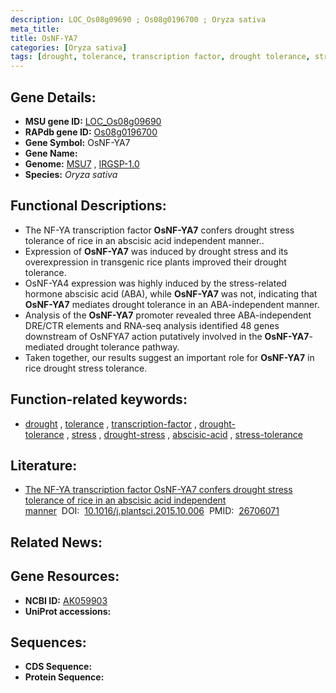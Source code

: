 ```yaml
---
description: LOC_Os08g09690 ; Os08g0196700 ; Oryza sativa
meta_title:
title: OsNF-YA7
categories: [Oryza sativa]
tags: [drought, tolerance, transcription factor, drought tolerance, stress, drought stress, drought stress , abscisic acid, stress tolerance]
---
```


## Gene Details:
- **MSU gene ID:** [LOC_Os08g09690](http://rice.uga.edu/cgi-bin/ORF_infopage.cgi?orf=LOC_Os08g09690)  
- **RAPdb gene ID:** [Os08g0196700](https://rapdb.dna.affrc.go.jp/locus/?name=Os08g0196700)  
- **Gene Symbol:** OsNF-YA7
- **Gene Name:**
- **Genome:**  [MSU7](http://rice.uga.edu/)&nbsp;,&nbsp;[IRGSP-1.0](https://rapdb.dna.affrc.go.jp/download/irgsp1.html)
- **Species:** *Oryza sativa*

## Functional Descriptions:
   - The NF-YA transcription factor **OsNF-YA7** confers drought stress tolerance of rice in an abscisic acid independent manner..
   - Expression of **OsNF-YA7** was induced by drought stress and its overexpression in transgenic rice plants improved their drought tolerance.
   - OsNF-YA4 expression was highly induced by the stress-related hormone abscisic acid (ABA), while **OsNF-YA7** was not, indicating that **OsNF-YA7** mediates drought tolerance in an ABA-independent manner.
   - Analysis of the **OsNF-YA7** promoter revealed three ABA-independent DRE/CTR elements and RNA-seq analysis identified 48 genes downstream of OsNFYA7 action putatively involved in the **OsNF-YA7**-mediated drought tolerance pathway.
   - Taken together, our results suggest an important role for **OsNF-YA7** in rice drought stress tolerance.

## Function-related keywords:
   - [drought](/tags/drought/)&nbsp;,&nbsp;[tolerance](/tags/tolerance/)&nbsp;,&nbsp;[transcription-factor](/tags/transcription-factor/)&nbsp;,&nbsp;[drought-tolerance](/tags/drought-tolerance/)&nbsp;,&nbsp;[stress](/tags/stress/)&nbsp;,&nbsp;[drought-stress](/tags/drought-stress/)&nbsp;,&nbsp;[abscisic-acid](/tags/abscisic-acid/)&nbsp;,&nbsp;[stress-tolerance](/tags/stress-tolerance/)

## Literature:
   - [The NF-YA transcription factor OsNF-YA7 confers drought stress tolerance of rice in an abscisic acid independent manner](https://www.doi.org/10.1016/j.plantsci.2015.10.006)&nbsp;&nbsp;DOI:&nbsp;&nbsp;[10.1016/j.plantsci.2015.10.006](https://www.doi.org/10.1016/j.plantsci.2015.10.006)&nbsp;&nbsp;PMID:&nbsp;&nbsp;[26706071](https://pubmed.ncbi.nlm.nih.gov/26706071/)

## Related News:

## Gene Resources:
- **NCBI ID:**  [AK059903](http://www.ncbi.nlm.nih.gov/nuccore/AK059903)
- **UniProt accessions:** [](https://www.uniprot.org/uniprotkb//entry)

## Sequences:
- **CDS Sequence:**
- **Protein Sequence:**
